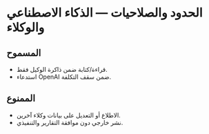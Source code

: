 # الحدود والصلاحيات — الذكاء الاصطناعي والوكلاء

## المسموح
- قراءة/كتابة ضمن ذاكرة الوكيل فقط.
- استدعاء OpenAI ضمن سقف التكلفة.

## الممنوع
- الاطلاع أو التعديل على بيانات وكلاء آخرين.
- نشر خارجي دون موافقة التقارير والتنفيذي.
